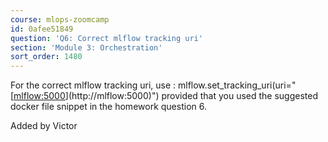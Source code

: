 ```yaml
---
course: mlops-zoomcamp
id: 0afee51849
question: 'Q6: Correct mlflow tracking uri'
section: 'Module 3: Orchestration'
sort_order: 1480
---
```


For the correct mlflow tracking uri, use : mlflow.set_tracking_uri(uri="[[mlflow:5000](http://mlflow:5000)](http://mlflow:5000)") provided that you used the suggested docker file snippet in the homework question 6.

Added by Victor

